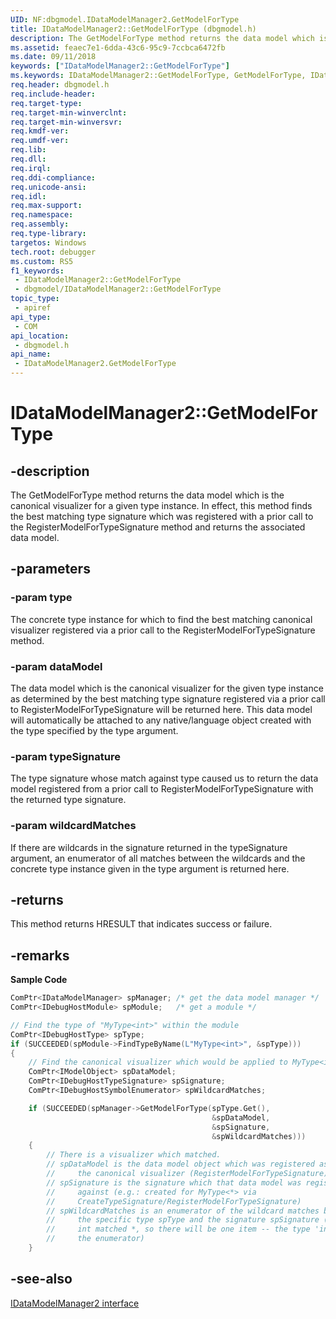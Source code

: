 ```yaml
---
UID: NF:dbgmodel.IDataModelManager2.GetModelForType
title: IDataModelManager2::GetModelForType (dbgmodel.h)
description: The GetModelForType method returns the data model which is the canonical visualizer for a given type instance.
ms.assetid: feaec7e1-6dda-43c6-95c9-7ccbca6472fb
ms.date: 09/11/2018
keywords: ["IDataModelManager2::GetModelForType"]
ms.keywords: IDataModelManager2::GetModelForType, GetModelForType, IDataModelManager2.GetModelForType, IDataModelManager2::GetModelForType, IDataModelManager2.GetModelForType
req.header: dbgmodel.h
req.include-header: 
req.target-type: 
req.target-min-winverclnt: 
req.target-min-winversvr: 
req.kmdf-ver: 
req.umdf-ver: 
req.lib: 
req.dll: 
req.irql: 
req.ddi-compliance: 
req.unicode-ansi: 
req.idl: 
req.max-support: 
req.namespace: 
req.assembly: 
req.type-library: 
targetos: Windows
tech.root: debugger
ms.custom: RS5
f1_keywords:
 - IDataModelManager2::GetModelForType
 - dbgmodel/IDataModelManager2::GetModelForType
topic_type:
 - apiref
api_type:
 - COM
api_location:
 - dbgmodel.h
api_name:
 - IDataModelManager2.GetModelForType
---
```


# IDataModelManager2::GetModelForType


## -description

The GetModelForType method returns the data model which is the canonical visualizer for a given type instance. In effect, this method finds the best matching type signature which was registered with a prior call to the RegisterModelForTypeSignature method and returns the associated data model.

## -parameters

### -param type

The concrete type instance for which to find the best matching canonical visualizer registered via a prior call to the RegisterModelForTypeSignature method.

### -param dataModel

The data model which is the canonical visualizer for the given type instance as determined by the best matching type signature registered via a prior call to RegisterModelForTypeSignature will be returned here. This data model will automatically be attached to any native/language object created with the type specified by the type argument.

### -param typeSignature

The type signature whose match against type caused us to return the data model registered from a prior call to RegisterModelForTypeSignature with the returned type signature.

### -param wildcardMatches

If there are wildcards in the signature returned in the typeSignature argument, an enumerator of all matches between the wildcards and the concrete type instance given in the type argument is returned here.

## -returns

This method returns HRESULT that indicates success or failure.

## -remarks

**Sample Code**

```cpp
ComPtr<IDataModelManager> spManager; /* get the data model manager */
ComPtr<IDebugHostModule> spModule;   /* get a module */

// Find the type of "MyType<int>" within the module
ComPtr<IDebugHostType> spType;
if (SUCCEEDED(spModule->FindTypeByName(L"MyType<int>", &spType)))
{
    // Find the canonical visualizer which would be applied to MyType<int>
    ComPtr<IModelObject> spDataModel;
    ComPtr<IDebugHostTypeSignature> spSignature;
    ComPtr<IDebugHostSymbolEnumerator> spWildcardMatches;

    if (SUCCEEDED(spManager->GetModelForType(spType.Get(), 
                                             &spDataModel, 
                                             &spSignature, 
                                             &spWildcardMatches)))
    {
        // There is a visualizer which matched.
        // spDataModel is the data model object which was registered as 
        //     the canonical visualizer (RegisterModelForTypeSignature)
        // spSignature is the signature which that data model was registered 
        //     against (e.g.: created for MyType<*> via
        //     CreateTypeSignature/RegisterModelForTypeSignature)
        // spWildcardMatches is an enumerator of the wildcard matches between 
        //     the specific type spType and the signature spSignature (here 
        //     int matched *, so there will be one item -- the type 'int' in
        //     the enumerator)
    }
```

## -see-also

[IDataModelManager2 interface](nn-dbgmodel-idatamodelmanager2.md)

